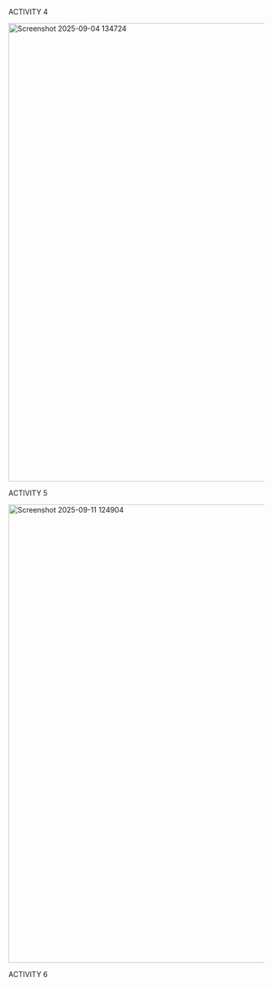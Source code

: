 ACTIVITY 4

<img width="1440" height="900" alt="Screenshot 2025-09-04 134724" src="https://github.com/user-attachments/assets/f5f2104d-ef59-4a56-b67e-d04ab3e821ef" />

ACTIVITY 5

<img width="1440" height="900" alt="Screenshot 2025-09-11 124904" src="https://github.com/user-attachments/assets/d5e63c71-ba13-449c-998f-e7da1959424b" />

ACTIVITY 6
